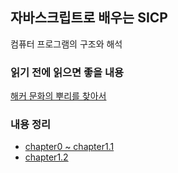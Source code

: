 ## 자바스크립트로 배우는 SICP
컴퓨터 프로그램의 구조와 해석

### 읽기 전에 읽으면 좋을 내용
[해커 문화의 뿌리를 찾아서](https://github.com/black7375/ReadabilityDocs/blob/master/%ED%95%B4%EC%BB%A4%20%EB%AC%B8%ED%99%94%EC%9D%98%20%EB%BF%8C%EB%A6%AC%EB%A5%BC%20%EC%B0%BE%EC%95%84%EC%84%9C/README.md
)

### 내용 정리
- [chapter0 ~ chapter1.1](https://github.com/jayjeong8/SICP-JS/blob/main/contents/chapter0~chapter1_1.md)
- [chapter1.2](https://github.com/jayjeong8/SICP-JS/blob/main/contents/chapter1_2.md)
